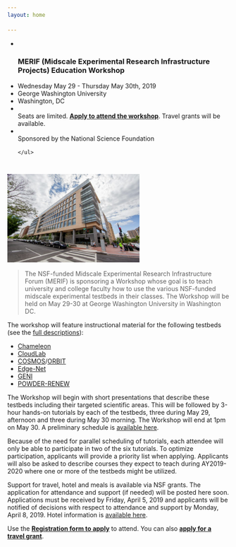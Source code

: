 ```yaml
---
layout: home

---
```

<div class="wrapper" markdown="0"><div class="footer-col-wrapper">
<div class="footer-col two-col-1">
    <ul class="contact-list">
        <li><br><h3>MERIF (Midscale Experimental Research Infrastructure Projects) Education Workshop</h3></li>
        <li>Wednesday May 29 - Thursday May 30th, 2019</li>
        <li>George Washington University</li>
        <li>Washington, DC</li>
        <li><br>Seats are limited. <a href="https://goo.gl/forms/2BzNC9bKboYajWbu1"><b>Apply to attend the workshop</b></a>. Travel grants will be available.</li>
        <li><br>Sponsored by the National Science Foundation</li>
        
    </ul>
</div>
<div class="footer-col two-col-2">
    <img src="/images/seh.jpg" width="300px" class="rounded-image-right" style="margin-top:2em">
</div>
</div></div>



> The NSF-funded Midscale Experimental Research Infrastructure Forum (MERIF) is sponsoring a Workshop whose goal is to teach university and college faculty how to use the various NSF-funded midscale experimental testbeds in their classes. The Workshop will be held on May 29-30 at George Washington University in Washington DC.

The workshop will feature instructional material for the following testbeds (see the [full descriptions](/testbeds/)):
  - [Chameleon](http://www.chameleoncloud.org)
  - [CloudLab](http://www.cloudlab.us)
  - [COSMOS](https://www.cosmos-lab.org/)/[ORBIT](http://www.orbit-lab.org/)
  - [Edge-Net](http://Edge-Net.org)
  - [GENI](http://www.geni.net)
  - [POWDER-RENEW](http://powderwireless.net)

The Workshop will begin with short presentations that describe these testbeds including their targeted scientific areas. This will be followed by 3-hour hands-on tutorials by each of the testbeds, three during May 29, afternoon and three during May 30 morning. The Workshop will end at 1pm on May 30. A preliminary schedule is [available here](/schedule/).

Because of the need for parallel scheduling of tutorials, each attendee will only be able to participate in two of the six tutorials. To optimize participation, applicants will provide a priority list when applying.  Applicants will also be asked to describe courses they expect to teach during AY2019-2020 where one or more of the testbeds might be utilized.  

Support for travel, hotel and meals is available via NSF grants. The application for attendance and support (if needed) will be posted here soon.  Applications must be received by Friday, April 5, 2019 and applicants will be notified of decisions with respect to attendance and support by Monday, April 8, 2019.  Hotel information is [available here](/hotels/).  

Use the <a href="https://goo.gl/forms/2BzNC9bKboYajWbu1"><b>Registration form to apply</b></a> to attend. You can also  <a href="https://goo.gl/forms/DFij3om6mjc1SpSo2"><b>apply for a travel grant</b></a>.
